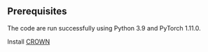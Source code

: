 
## Prerequisites
The code are run successfully using Python 3.9 and PyTorch 1.11.0.

Install <a href="https://github.com/Verified-Intelligence/auto_LiRPA" target="_blank">CROWN</a>


